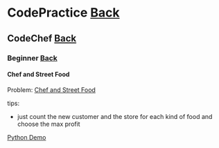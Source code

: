 # CodePractice [Back](https://blog.fish-404.icu/CodePractice/)

## CodeChef [Back](https://blog.fish-404.icu/CodePractice/CodeChef/)

### Beginner [Back](https://blog.fish-404.icu/CodePractice/CodeChef/Beginner/)

#### Chef and Street Food
Problem: [Chef and Street Food](https://www.codechef.com/problems/STFOOD)

tips: 
* just count the new customer and the store for each kind of food and choose the max profit

[Python Demo](https://github.com/fish-404/CodePractice/blob/main/CodeChef/Beginner/Chef%20and%20Street%20Food/Chef%20and%20Street%20Food.py)
